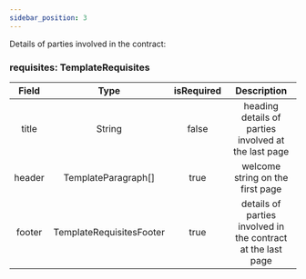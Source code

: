 ```yaml
---
sidebar_position: 3
---
```


Details of parties involved in the contract:

### requisites: TemplateRequisites

| Field  |           Type           | isRequired |                         Description                          |
| :----: | :----------------------: | :--------: | :----------------------------------------------------------: |
| title  |          String          |   false    |     heading details of parties involved at the last page     |
| header |   TemplateParagraph[]    |    true    |               welcome string on the first page               |
| footer | TemplateRequisitesFooter |    true    | details of parties involved in the contract at the last page |
